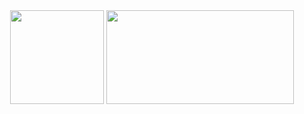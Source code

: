 <div align="center">
  <img height="150em" src="https://github-readme-stats.vercel.app/api?username=whorshe&show_icons=true&theme=radical&hide_title=true&card_width=300"/>
  <img height="150em" width="300" src="https://github-readme-stats.vercel.app/api/top-langs/?username=whorshe&layout=compact&theme=radical"/>
</div>
